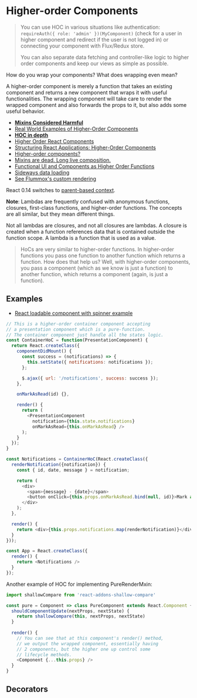# Higher-order Components

> You can use HOC in various situations like authentication: `requireAuth({ role: 'admin' })(MyComponent)` (check for a user in higher component and redirect if the user is not logged in) or connecting your component with Flux/Redux store.
> 
> You can also separate data fetching and controller-like logic to higher order components and keep our views as simple as possible.

How do you wrap your components? What does wrapping even mean?

A higher-order component is merely a function that takes an existing component and returns a new component that wraps it with useful functionalities. The wrapping component will take care to render the wrapped component and also forwards the props to it, but also adds some useful behavior.

* [**Mixins Considered Harmful**](https://facebook.github.io/react/blog/2016/07/13/mixins-considered-harmful.html)
* [Real World Examples of Higher-Order Components](http://rea.tech/reactjs-real-world-examples-of-higher-order-components/)
* [**HOC in depth**](https://medium.com/@franleplant/react-higher-order-components-in-depth-cf9032ee6c3e#.ofucbtu54)
* [Higher Order React Components](http://natpryce.com/articles/000814.html)
* [Structuring React Applications: Higher-Order Components](http://jamesknelson.com/structuring-react-applications-higher-order-components/)
* [Higher-order components?](https://gist.github.com/sebmarkbage/ef0bf1f338a7182b6775)
* [Mixins are dead. Long live composition.](https://medium.com/@dan_abramov/mixins-are-dead-long-live-higher-order-components-94a0d2f9e750)
* [Functional UI and Components as Higher Order Functions](http://blog.risingstack.com/functional-ui-and-components-as-higher-order-functions/)
* [Sideways data loading](https://github.com/facebook/react/issues/3398)
* [See Flummox's custom rendering](https://github.com/acdlite/flummox/blob/v3.5.1/docs/docs/api/fluxcomponent.md#custom-rendering)

React 0.14 switches to [parent-based context](https://github.com/facebook/react/pull/3615).

**Note**: Lambdas are frequently confused with anonymous functions, closures, first-class functions, and higher-order functions. The concepts are all similar, but they mean different things.

Not all lambdas are closures, and not all closures are lambdas. A closure is created when a function references data that is contained outside the function scope. A lambda is a function that is used as a value.

> HoCs are very similar to higher-order functions. In higher-order functions you pass one function to another function which returns a function. How does that help us? Well, with higher-order components, you pass a component (which as we know is just a function) to another function, which returns a component (again, is just a function).

## Examples

* [React loadable component with spinner example](https://gist.github.com/BurntCaramel/a60029d22257291799cd)

```js
// This is a higher-order container component accepting
// a presentation component which is a pure-function.
// The container component just handle all the states logic.
const ContainerHoC = function(PresentationComponent) {
  return React.createClass({
    componentDidMount() {
      const success = (notifications) => {
        this.setState({ notifications: notifications });
      };

      $.ajax({ url: '/notifications', success: success });
    },

    onMarkAsRead(id) {},

    render() {
      return (
        <PresentationComponent
          notification={this.state.notifications}
          onMarkAsRead={this.onMarkAsRead} />
      );
    }
  });
}

const Notifications = ContainerHoC(React.createClass({
  renderNotification({notification}) {
    const { id, date, message } = notification;

    return (
      <div>
        <span>{message} - {date}</span>
        <button onClick={this.props.onMarkAsRead.bind(null, id)}>Mark as Read</button>
      </div>
    );
  },

  render() {
    return <div>{this.props.notifications.map(renderNotification)}</div>;
  }
}));

const App = React.createClass({
  render() {
    return <Notifications />
  }
});
```

Another example of HOC for implementing PureRenderMxin:

```js
import shallowCompare from 'react-addons-shallow-compare'

const pure = Component => class PureComponent extends React.Component {
  shouldComponentUpdate(nextProps, nextState) {
    return shallowCompare(this, nextProps, nextState)
  }
  
  render() {
    // You can see that at this component's render() method,
    // we output the wrapped component, essentially having
    // 2 components, but the higher one up control some
    // lifecycle methods.
    <Component {...this.props} />
  }
}
```

## Decorators

